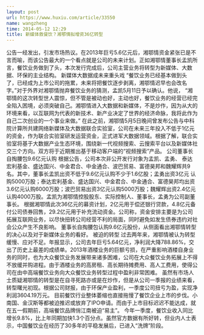 ```yaml
---
layout: post
url: https://www.huxiu.com/article/33550
name: wangzheng
time: 2014-05-12 12:29
title: 新媒体救餐饮？湘鄂情拟增资36亿转型
---
```

公告一经发出，引发市场热议。在2013年巨亏5.6亿元后，湘鄂情资金紧张已是不言而喻，而该公告最大的一个看点就是公司的未来计划。正如湘鄂情董事长孟凯所言，餐饮业务做到了头，本次发行完成后，公司主营业务将转型为新媒体、大数据、环保的主业结构。 新媒体大数据成未来重头戏 “餐饮业务已经基本做到头了，已经成为上市公司的拖累，未来将把餐饮逐步剥离，湘鄂情迟早也会改名字。”对于外界对湘鄂情抛弃餐饮业务的猜测，孟凯5月11日予以确认。他说， “湘鄂情的这次转型世人震惊，但不管是被动也好，主动也好，餐饮业务的经营已经完全陷入困境，必须突破自己。湘鄂情进入大数据和新媒体，不是炒作，因为从大的环境来看，以互联网为代表的新技术、新产业决定了世界的经济命脉，我将此作为自己二次创业的一个事业来做。” 在此之前，湘鄂情5月5日晚间曾发布公告与中科院计算所共建网络新媒体及大数据联合实验室，公司在未来三年投入不低于1亿元的资金，作为联合实验室研发运营资金，正式进军大数据领域。根据了解，联合实验室将基于大数据产业生态环境，围绕新一代视频搜索、云搜索平台以及新媒体社交三个方向。双方将于近期推出基于移动客户端的“视频搜索”产品。 公司董事长自掏腰包9.6亿元认购 根据公告，公司本次非公开发行对象为孟凯、孟勇、 泰达宏利基金、盛达国兴、中金君合、中金通合、波巴贸易、富德昊邦和魏耀辉共9名。其中，董事长孟凯出资不低于9.6亿元认购不少于1.6亿股；孟勇出资3亿元 认购5000万股；泰达宏利基金、盛达国兴、中金君合、中金通合、富德昊邦均出资3.6亿元认购6000万股；波巴贸易出资3亿元认购5000万股；魏耀辉出资2.4亿元认购4000万股。孟凯为湘鄂情控股股东、实际控制人、董事长，孟勇为公司副董事长。 根据湘鄂情此次36亿元的募资计划，2亿元用于偿还银行贷款，4.8亿元备付公司债券回售，29.2亿元用于补充流动资金。公司称，资金安排主要是为公司拓展互联网业务，以尽快扭转公司经营不利的局面，同时避免如发生债券违约对社会公众产生不良影响。 董事长自掏腰包认购9.6亿元股份，从侧面看出湘鄂情转型的决心以及对于新媒体业务的看好。 被迫的转型 过去两年来，湘鄂情被认为转型缓慢、应对不足。年报显示，公司去年巨亏5.64亿元，净利润大降788.86%，交出了历史上最差的成绩单。2013年酒楼业务的巨额亏损，在严重影响酒楼自身业务的同时，也为大众餐饮业务发展带来诸多困难，公司在大众餐饮业务拓展上不得不放缓并购进程。由于酒楼业务的高房租、高长期待摊费用、高人工费用，使得公司在由中高端餐饮业务向大众餐饮业务转型过程中盈利非常困难。 虽然有市场人士质疑湘鄂情的转型是在自寻死路亦或是在炒作，但是从公司一季报的业绩来看，转型曙光初现。根据公司财报，由于环保产业盈利，一季度公司扭亏为盈，实现净利润3604.19万元。 目前餐饮行业整体萎缩也直接拖慢了餐饮企业上市的步伐。小南国、金汉斯等都被迫推迟或放弃了IPO申请。而由于上市目标迟迟不能达成，就在五一假期前，高端餐饮品牌俏江南被迫“易主”。 今年一季度，餐饮业收入同比增长9.8%，比上年同期加快1.3个百分点。虽然官方数据有所好转，但业内人士表示，中国餐饮业在经历了30多年的平稳发展后，已进入“洗牌”阶段。

